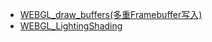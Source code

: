 - [WEBGL_draw_buffers(多重Framebuffer写入)](https://developer.mozilla.org/en-US/docs/Web/API/WEBGL_draw_buffers)
- [WEBGL_LightingShading](https://hacks.mozilla.org/2014/01/webgl-deferred-shading/)
